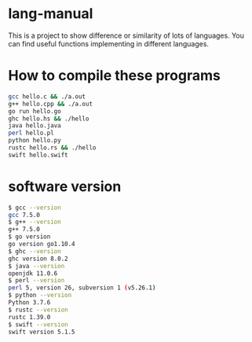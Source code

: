 # lang-manual
This is a project to show difference or similarity of lots of languages. You can find
useful functions implementing in different languages.

# How to compile these programs
```bash
gcc hello.c && ./a.out
g++ hello.cpp && ./a.out
go run hello.go
ghc hello.hs && ./hello
java hello.java
perl hello.pl
python hello.py
rustc hello.rs && ./hello
swift hello.swift
```

# software version
```bash
$ gcc --version
gcc 7.5.0
$ g++ --version
g++ 7.5.0
$ go version
go version go1.10.4
$ ghc --version
ghc version 8.0.2
$ java --version
openjdk 11.0.6
$ perl --version
perl 5, version 26, subversion 1 (v5.26.1)
$ python --version
Python 3.7.6
$ rustc --version
rustc 1.39.0
$ swift --version
swift version 5.1.5
```
